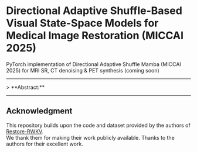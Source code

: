 # Directional Adaptive Shuffle-Based Visual State-Space Models for Medical Image Restoration (MICCAI 2025)
PyTorch implementation of Directional Adaptive Shuffle Mamba (MICCAI 2025) for MRI SR, CT denoising &amp; PET synthesis (coming soon)

<hr />
> **Abstract:**
<hr />

## Acknowledgment  
This repository builds upon the code and dataset provided by the authors of [Restore-RWKV](https://github.com/Yaziwel/Restore-RWKV).  
We thank them for making their work publicly available. Thanks to the authors for their excellent work.
